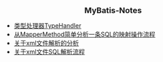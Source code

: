<html>
<div style="text-align: center; font-weight: bold; font-size: large">MyBatis-Notes</div>
</html>

- [类型处理器TypeHandler](/mybatis/230218_TypeHandler.md)
- [从MapperMethod简单分析一条SQL的映射操作流程](/mybatis/230221_MapperMethod.md)
- [关于xml文件解析的分析](/mybatis/230302_xml_analysis.md)
- [关于xml文件SQL解析流程](/mybatis/230405_DynamicSqlSource.md)
